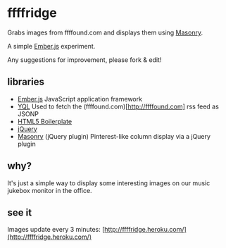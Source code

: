 # ffffridge

Grabs images from ffffound.com and displays them using [Masonry](http://masonry.desandro.com/).

A simple [Ember.js](http://emberjs.com/) experiment.

Any suggestions for improvement, please fork & edit!

## libraries

* [Ember.js](http://emberjs.com/) JavaScript application framework
* [YQL](http://developer.yahoo.com/yql/) Used to fetch the (ffffound.com)[http://ffffound.com] rss feed as JSONP
* [HTML5 Boilerplate](http://html5boilerplate.com/)
* [jQuery](http://jquery.com/)
* [Masonry](masonry.desandro.com) (jQuery plugin) Pinterest-like column display via a jQuery plugin

## why?

It's just a simple way to display some interesting images on our music jukebox monitor in the office.

## see it

Images update every 3 minutes: [http://ffffridge.heroku.com/](http://ffffridge.heroku.com/)
